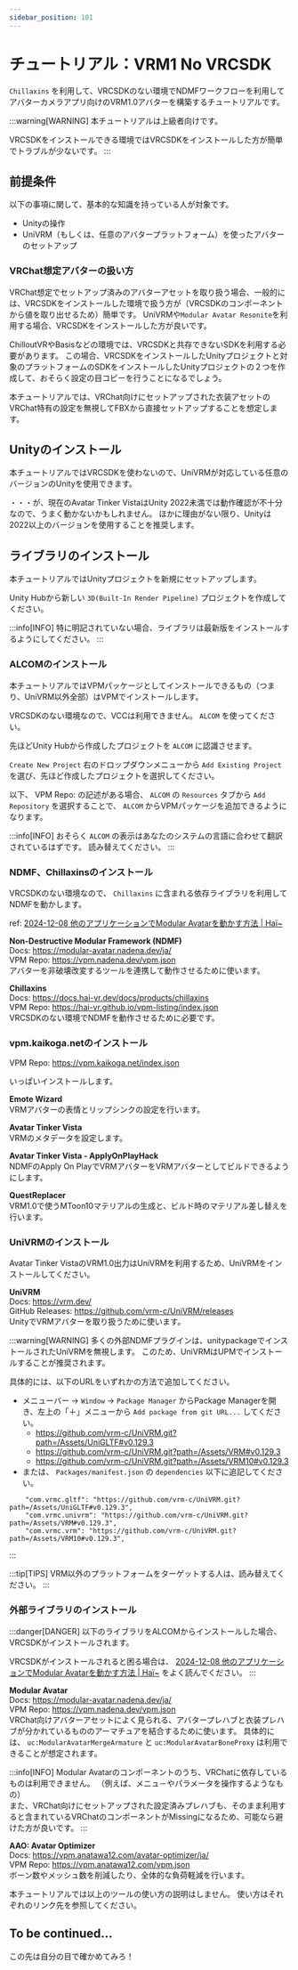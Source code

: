 ```yaml
---
sidebar_position: 101
---
```


# チュートリアル：VRM1 No VRCSDK

`Chillaxins` を利用して、VRCSDKのない環境でNDMFワークフローを利用してアバターカメラアプリ向けのVRM1.0アバターを構築するチュートリアルです。

:::warning[WARNING]
本チュートリアルは上級者向けです。

VRCSDKをインストールできる環境ではVRCSDKをインストールした方が簡単でトラブルが少ないです。
:::

## 前提条件

以下の事項に関して、基本的な知識を持っている人が対象です。

- Unityの操作
- UniVRM（もしくは、任意のアバタープラットフォーム）を使ったアバターのセットアップ

### VRChat想定アバターの扱い方

VRChat想定でセットアップ済みのアバターアセットを取り扱う場合、一般的には、VRCSDKをインストールした環境で扱う方が（VRCSDKのコンポーネントから値を取り出せるため）簡単です。
UniVRMや`Modular Avatar Resonite`を利用する場合、VRCSDKをインストールした方が良いです。

ChilloutVRやBasisなどの環境では、VRCSDKと共存できないSDKを利用する必要があります。
この場合、VRCSDKをインストールしたUnityプロジェクトと対象のプラットフォームのSDKをインストールしたUnityプロジェクトの２つを作成して、おそらく設定の目コピーを行うことになるでしょう。

本チュートリアルでは、VRChat向けにセットアップされた衣装アセットのVRChat特有の設定を無視してFBXから直接セットアップすることを想定します。

## Unityのインストール

本チュートリアルではVRCSDKを使わないので、UniVRMが対応している任意のバージョンのUnityを使用できます。

・・・が、現在のAvatar Tinker VistaはUnity 2022未満では動作確認が不十分なので、うまく動かないかもしれません。
ほかに理由がない限り、Unityは2022以上のバージョンを使用することを推奨します。

## ライブラリのインストール

本チュートリアルではUnityプロジェクトを新規にセットアップします。

Unity Hubから新しい `3D(Built-In Render Pipeline)` プロジェクトを作成してください。

:::info[INFO]
特に明記されていない場合、ライブラリは最新版をインストールするようにしてください。
:::

### ALCOMのインストール

本チュートリアルではVPMパッケージとしてインストールできるもの（つまり、UniVRM以外全部）はVPMでインストールします。

VRCSDKのない環境なので、VCCは利用できません。
`ALCOM` を使ってください。

先ほどUnity Hubから作成したプロジェクトを `ALCOM` に認識させます。

`Create New Project` 右のドロップダウンメニューから `Add Existing Project` を選び、先ほど作成したプロジェクトを選択してください。

以下、 VPM Repo: の記述がある場合、 `ALCOM` の `Resources` タブから `Add Repository` を選択することで、 `ALCOM` からVPMパッケージを追加できるようになります。

:::info[INFO]
おそらく `ALCOM` の表示はあなたのシステムの言語に合わせて翻訳されているはずです。
読み替えてください。
:::

### NDMF、Chillaxinsのインストール

VRCSDKのない環境なので、 `Chillaxins` に含まれる依存ライブラリを利用してNDMFを動かします。

ref: [2024-12-08 他のアプリケーションでModular Avatarを動かす方法 | Haï~](https://docs.hai-vr.dev/docs/research/other/modular-avatar-on-other-apps-ja)

**Non-Destructive Modular Framework (NDMF)**\
Docs: https://modular-avatar.nadena.dev/ja/ \
VPM Repo: https://vpm.nadena.dev/vpm.json \
アバターを非破壊改変するツールを連携して動作させるために使います。

**Chillaxins**\
Docs: https://docs.hai-vr.dev/docs/products/chillaxins \
VPM Repo: https://hai-vr.github.io/vpm-listing/index.json \
VRCSDKのない環境でNDMFを動作させるために必要です。

### vpm.kaikoga.netのインストール

VPM Repo: https://vpm.kaikoga.net/index.json

いっぱいインストールします。

**Emote Wizard**\
VRMアバターの表情とリップシンクの設定を行います。

**Avatar Tinker Vista**\
VRMのメタデータを設定します。

**Avatar Tinker Vista - ApplyOnPlayHack**\
NDMFのApply On PlayでVRMアバターをVRMアバターとしてビルドできるようにします。

**QuestReplacer**\
VRM1.0で使うMToon10マテリアルの生成と、ビルド時のマテリアル差し替えを行います。

### UniVRMのインストール

Avatar Tinker VistaのVRM1.0出力はUniVRMを利用するため、UniVRMをインストールしてください。

**UniVRM**\
Docs: https://vrm.dev/ \
GitHub Releases: https://github.com/vrm-c/UniVRM/releases \
UnityでVRMアバターを取り扱うために使います。

:::warning[WARNING]
多くの外部NDMFプラグインは、unitypackageでインストールされたUniVRMを無視します。
このため、UniVRMはUPMでインストールすることが推奨されます。

具体的には、以下のURLをいずれかの方法で追加してください。

- メニューバー → `Window` → `Package Manager` からPackage Managerを開き、左上の「＋」メニューから `Add package from git URL...` してください。
  - https://github.com/vrm-c/UniVRM.git?path=/Assets/UniGLTF#v0.129.3
  - https://github.com/vrm-c/UniVRM.git?path=/Assets/VRM#v0.129.3
  - https://github.com/vrm-c/UniVRM.git?path=/Assets/VRM10#v0.129.3
- または、 `Packages/manifest.json` の `dependencies` 以下に追記してください。

```
    "com.vrmc.gltf": "https://github.com/vrm-c/UniVRM.git?path=/Assets/UniGLTF#v0.129.3",
    "com.vrmc.univrm": "https://github.com/vrm-c/UniVRM.git?path=/Assets/VRM#v0.129.3",
    "com.vrmc.vrm": "https://github.com/vrm-c/UniVRM.git?path=/Assets/VRM10#v0.129.3",
```

:::

:::tip[TIPS]
VRM以外のプラットフォームをターゲットする人は、読み替えてください。
:::

### 外部ライブラリのインストール

:::danger[DANGER]
以下のライブラリをALCOMからインストールした場合、VRCSDKがインストールされます。

VRCSDKがインストールされると困る場合は、 [2024-12-08 他のアプリケーションでModular Avatarを動かす方法 | Haï~](https://docs.hai-vr.dev/docs/research/other/modular-avatar-on-other-apps-ja) をよく読んでください。
:::

**Modular Avatar**\
Docs: https://modular-avatar.nadena.dev/ja/ \
VPM Repo: https://vpm.nadena.dev/vpm.json \
VRChat向けアバターアセットによく見られる、アバタープレハブと衣装プレハブが分かれているもののアーマチュアを結合するために使います。
具体的には、 `uc:ModularAvatarMergeArmature` と `uc:ModularAvatarBoneProxy` は利用できることが想定されます。

:::info[INFO]
Modular Avatarのコンポーネントのうち、VRChatに依存しているものは利用できません。
（例えば、メニュ－やパラメータを操作するようなもの）\
また、VRChat向けにセットアップされた設定済みプレハブも、そのまま利用すると含まれているVRChatのコンポーネントがMissingになるため、可能なら避けた方が良いです。
:::

**AAO: Avatar Optimizer**\
Docs: https://vpm.anatawa12.com/avatar-optimizer/ja/ \
VPM Repo: https://vpm.anatawa12.com/vpm.json \
ボーン数やメッシュ数を削減したり、全体的な負荷軽減を行います。

本チュートリアルでは以上のツールの使い方の説明はしません。
使い方はそれぞれのリンク先を参照してください。

## To be continued...

この先は自分の目で確かめてみろ！
